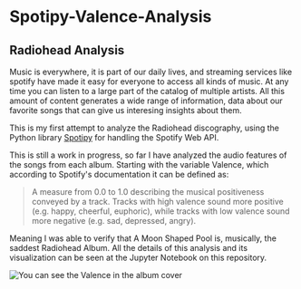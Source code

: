 # Spotipy-Valence-Analysis

## Radiohead Analysis

Music is everywhere, it is part of our daily lives, and streaming services like spotify have made it easy for everyone to access all kinds of music. At any time you can listen to a large part of the catalog of multiple artists. All this amount of content generates a wide range of information, data about our favorite songs that can give us interesing insights about them.

This is my first attempt to analyze the Radiohead discography, using the Python library [Spotipy](https://spotipy.readthedocs.io/en/2.19.0/) for handling the Spotify Web API. 

This is still a work in progress, so far I have analyzed the audio features of the songs from each album. Starting with the variable Valence, which according to Spotify's documentation it can be defined as: 
> A measure from 0.0 to 1.0 describing the musical positiveness conveyed by a track. Tracks with high valence sound more positive (e.g. happy, cheerful, euphoric), while tracks with low valence sound more negative (e.g. sad, depressed, angry).

Meaning I was able to verify that A Moon Shaped Pool is, musically, the saddest Radiohead Album. All the details of this analysis and its visualization can be seen at the Jupyter Notebook on this repository.

![You can see the Valence in the album cover](https://m.media-amazon.com/images/I/815bmGN5LML._AC_SX466_.jpg)
